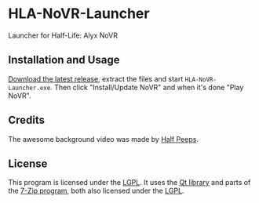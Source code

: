 # HLA-NoVR-Launcher
Launcher for Half-Life: Alyx NoVR

## Installation and Usage
[Download the latest release](https://github.com/bfeber/HLA-NoVR-Launcher/releases/download/0.1/HLA-NoVR-Launcher.zip), extract the files and start `HLA-NoVR-Launcher.exe`. Then click "Install/Update NoVR" and when it's done "Play NoVR".

## Credits
The awesome background video was made by [Half Peeps](https://www.youtube.com/@HALFPEEPS).
## License
This program is licensed under the [LGPL](LICENSE.txt). It uses the [Qt library](https://github.com/bfeber/qt5) and parts of the [7-Zip program](www.7-zip.org), both also licensed under the [LGPL](LICENSE.txt).

